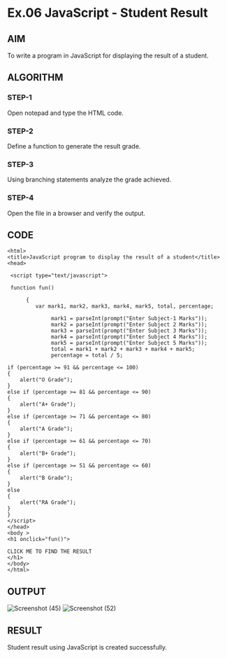 # Ex.06 JavaScript - Student Result
## AIM
  To write a program in JavaScript for displaying the result of a student.

## ALGORITHM
### STEP-1
  Open notepad and type the HTML code.

### STEP-2
  Define a function to generate the result grade.

### STEP-3
  Using branching statements analyze the grade achieved.

### STEP-4
  Open the file in a browser and verify the output.
  
## CODE
```
<html>
<title>JavaScript program to display the result of a student</title>
<head>

 <script type="text/javascript">

 function fun()

      { 
         var mark1, mark2, mark3, mark4, mark5, total, percentage;

              mark1 = parseInt(prompt("Enter Subject-1 Marks")); 
              mark2 = parseInt(prompt("Enter Subject 2 Marks")); 
              mark3 = parseInt(prompt("Enter Subject 3 Marks"));
              mark4 = parseInt(prompt("Enter Subject 4 Marks")); 
              mark5 = parseInt(prompt("Enter Subject 5 Marks")); 
              total = mark1 + mark2 + mark3 + mark4 + mark5; 
              percentage = total / 5;

if (percentage >= 91 && percentage <= 100)
{
    alert("O Grade");
}
else if (percentage >= 81 && percentage <= 90)
{
    alert("A+ Grade");
}
else if (percentage >= 71 && percentage <= 80)
{
    alert("A Grade");
}
else if (percentage >= 61 && percentage <= 70)
{
    alert("B+ Grade");
}
else if (percentage >= 51 && percentage <= 60)
{
    alert("B Grade"); 
}
else
{
    alert("RA Grade");
}
}  
</script>
</head>
<body >
<h1 onclick="fun()">

CLICK ME TO FIND THE RESULT
</h1>
</body>
</html>
```


## OUTPUT
![Screenshot (45)](https://github.com/SrivarshanGurumoorthy/Ex06_Web-Design/assets/127816583/50ffc671-2b24-4096-81f4-c217de957641)
![Screenshot (52)](https://github.com/SrivarshanGurumoorthy/Ex06_Web-Design/assets/127816583/b903495d-0c0f-46e5-b1c6-8c79b5262961)



## RESULT
  Student result using JavaScript is created successfully.
